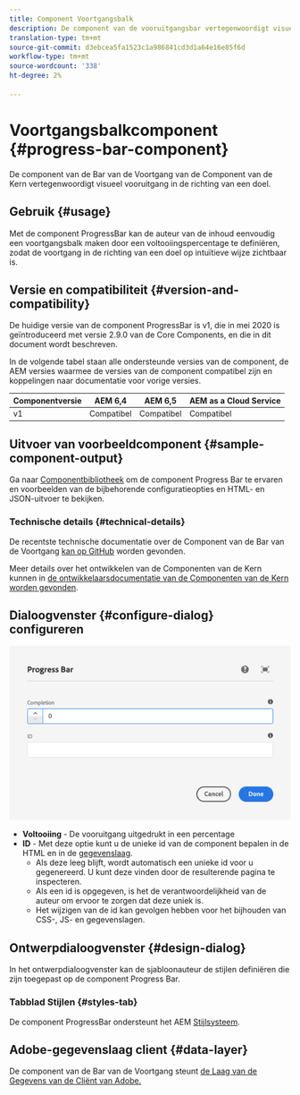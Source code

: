 ```yaml
---
title: Component Voortgangsbalk
description: De component van de vooruitgangsbar vertegenwoordigt visueel vooruitgang in de richting van een doel
translation-type: tm+mt
source-git-commit: d3ebcea5fa1523c1a986841cd3d1a64e16e85f6d
workflow-type: tm+mt
source-wordcount: '338'
ht-degree: 2%

---
```



# Voortgangsbalkcomponent {#progress-bar-component}

De component van de Bar van de Voortgang van de Component van de Kern vertegenwoordigt visueel vooruitgang in de richting van een doel.

## Gebruik {#usage}

Met de component ProgressBar kan de auteur van de inhoud eenvoudig een voortgangsbalk maken door een voltooiingspercentage te definiëren, zodat de voortgang in de richting van een doel op intuïtieve wijze zichtbaar is.

## Versie en compatibiliteit {#version-and-compatibility}

De huidige versie van de component ProgressBar is v1, die in mei 2020 is geïntroduceerd met versie 2.9.0 van de Core Components, en die in dit document wordt beschreven.

In de volgende tabel staan alle ondersteunde versies van de component, de AEM versies waarmee de versies van de component compatibel zijn en koppelingen naar documentatie voor vorige versies.

| Componentversie | AEM 6,4 | AEM 6,5 | AEM as a Cloud Service |
|---|---|---|---|
| v1 | Compatibel | Compatibel | Compatibel |

## Uitvoer van voorbeeldcomponent {#sample-component-output}

Ga naar [Componentbibliotheek](https://adobe.com/go/aem_cmp_library_progressbar) om de component Progress Bar te ervaren en voorbeelden van de bijbehorende configuratieopties en HTML- en JSON-uitvoer te bekijken.

### Technische details {#technical-details}

De recentste technische documentatie over de Component van de Bar van de Voortgang [kan op GitHub](https://adobe.com/go/aem_cmp_tech_progress_v1) worden gevonden.

Meer details over het ontwikkelen van de Componenten van de Kern kunnen in [de ontwikkelaarsdocumentatie van de Componenten van de Kern worden gevonden](/help/developing/overview.md).

## Dialoogvenster {#configure-dialog} configureren

![Dialoogvenster voor bewerken van component Progress](/help/assets/progress-bar-edit.png)

* **Voltooiing**  - De vooruitgang uitgedrukt in een percentage
* **ID**  - Met deze optie kunt u de unieke id van de component bepalen in de HTML en in de  [gegevenslaag](/help/developing/data-layer/overview.md).
   * Als deze leeg blijft, wordt automatisch een unieke id voor u gegenereerd. U kunt deze vinden door de resulterende pagina te inspecteren.
   * Als een id is opgegeven, is het de verantwoordelijkheid van de auteur om ervoor te zorgen dat deze uniek is.
   * Het wijzigen van de id kan gevolgen hebben voor het bijhouden van CSS-, JS- en gegevenslagen.

## Ontwerpdialoogvenster {#design-dialog}

In het ontwerpdialoogvenster kan de sjabloonauteur de stijlen definiëren die zijn toegepast op de component Progress Bar.

### Tabblad Stijlen {#styles-tab}

De component ProgressBar ondersteunt het AEM [Stijlsysteem](/help/get-started/authoring.md#component-styling).

## Adobe-gegevenslaag client {#data-layer}

De component van de Bar van de Voortgang steunt [de Laag van de Gegevens van de Cliënt van Adobe.](/help/developing/data-layer/overview.md)
